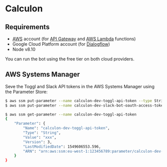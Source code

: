 # Calculon

## Requirements

- [AWS](https://aws.amazon.com) account (for [API Gateway](https://aws.amazon.com/api-gateway/) and [AWS Lambda](https://aws.amazon.com/lambda/) functions)
- Google Cloud Platform account (for [Dialogflow](https://dialogflow.com))
- Node v8.10

You can run the bot using the free tier on both cloud providers.


## AWS Systems Manager

Seve the Toggl and Slack API tokens in the AWS Systems Manager using the Parameter Store:

```bash
$ aws ssm put-parameter --name calculon-dev-toggl-api-token --type String  --value xx --overwrite
$ aws ssm put-parameter --name calculon-dev-slack-bot-oauth-access-token --type String  --value "xyz" --overwrite 
```


```bash
$ aws ssm get-parameter --name calculon-dev-toggl-api-token
{
    "Parameter": {
        "Name": "calculon-dev-toggl-api-token",
        "Type": "String",
        "Value": "xxx",
        "Version": 3,
        "LastModifiedDate": 1549606553.596,
        "ARN": "arn:aws:ssm:eu-west-1:123456789:parameter/calculon-dev-toggl-api-token"
    }
}
```
